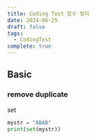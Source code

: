 ```yaml
---
title: Coding Test 함수 정리
date: 2024-06-25
draft: false
tags:
  - CodingTest
complete: true
---
```

## Basic
### remove duplicate
set
```python
mystr = "ABAB"
print(set(mystr))
```
